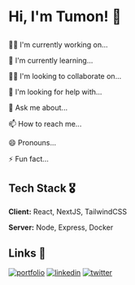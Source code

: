 
# Hi, I'm Tumon! 👋


## 
👩‍💻 I'm currently working on...

🧠 I'm currently learning...

👯‍♀️ I'm looking to collaborate on...

🤔 I'm looking for help with...

💬 Ask me about...

📫 How to reach me...

😄 Pronouns...

⚡️ Fun fact...


##  Tech Stack 🎖

**Client:** React, NextJS, TailwindCSS

**Server:** Node, Express, Docker



##  Links 🔗
[![portfolio](https://img.shields.io/badge/my_portfolio-000?style=for-the-badge&logo=ko-fi&logoColor=white)](https://me-silk.vercel.app/)
[![linkedin](https://img.shields.io/badge/linkedin-0A66C2?style=for-the-badge&logo=linkedin&logoColor=white)](https://www.linkedin.com/)
[![twitter](https://img.shields.io/badge/twitter-1DA1F2?style=for-the-badge&logo=twitter&logoColor=white)](https://twitter.com/)
